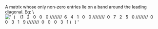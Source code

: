 A matrix whose only non-zero entries lie on a band around the leading
diagonal. Eg: \\
!['  (    (1   2   0   0   0 ////////  6   4   1   0   0 ////////  0   7   2   5   0 ////////  0   0   3   1   9 ////////  0   0   0   3   1 )   ) '](../dictionary/equation_images/3087.1..png)
